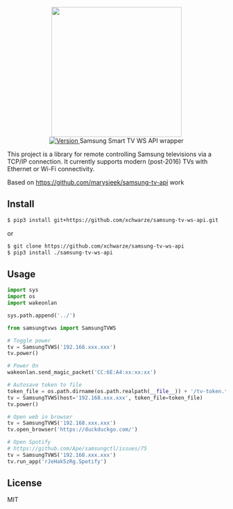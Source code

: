 <p align="center">
    <img src="https://user-images.githubusercontent.com/5860071/47255992-611d9b00-d481-11e8-965d-d9816f254be2.png" width="300px" border="0" />
    <br/>
    <a href="https://github.com/xchwarze/samsung-tv-ws-api/releases/latest">
        <img src="https://img.shields.io/badge/version-1.0.0-brightgreen.svg?style=flat-square" alt="Version">
    </a>
    Samsung Smart TV WS API wrapper
</p>

This project is a library for remote controlling Samsung televisions via a TCP/IP connection. 
It currently supports modern (post-2016) TVs with Ethernet or Wi-Fi connectivity.

Based on https://github.com/marysieek/samsung-tv-api work

## Install

```bash
$ pip3 install git+https://github.com/xchwarze/samsung-tv-ws-api.git
```
or
```bash
$ git clone https://github.com/xchwarze/samsung-tv-ws-api
$ pip3 install ./samsung-tv-ws-api
```

## Usage

```python
import sys
import os
import wakeonlan

sys.path.append('../')

from samsungtvws import SamsungTVWS

# Toggle power
tv = SamsungTVWS('192.168.xxx.xxx')
tv.power()

# Power On
wakeonlan.send_magic_packet('CC:6E:A4:xx:xx:xx')

# Autosave token to file
token_file = os.path.dirname(os.path.realpath(__file__)) + '/tv-token.txt'
tv = SamsungTVWS(host='192.168.xxx.xxx', token_file=token_file)
tv.power()

# Open web in browser
tv = SamsungTVWS('192.168.xxx.xxx')
tv.open_browser('https://duckduckgo.com/')

# Open Spotify
# https://github.com/Ape/samsungctl/issues/75
tv = SamsungTVWS('192.168.xxx.xxx')
tv.run_app('rJeHak5zRg.Spotify')

```

## License

MIT
